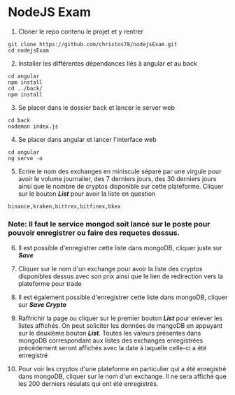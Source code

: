 # NodeJS Exam

1) Cloner le repo contenu le projet et y rentrer

```
git clone https://github.com/christos78/nodejsExam.git
cd nodejsExam
```

2) Installer les différentes dépendances liès à angular et au back
    
```
cd angular
npm install
cd ../back/
npm install
```
3) Se placer dans le dossier back et lancer le server web
   
```
cd back
nodemon index.js
```

4) Se placer dans angular et lancer l'interface web

```
cd angular
ng serve -o
```

5) Ecrire le nom des exchanges en miniscule séparé par une virgule pour avoir le volume journalier, des 7 derniers jours, des 30 derniers jours ainsi que le nombre de cryptos disponible sur cette plateforme. Cliquer sur le bouton ***List*** pour avoir la liste en question

```
binance,kraken,bittrex,bitfinex,bkex
```
### Note: Il faut le service mongod soit lancé sur le poste pour pouvoir  enregistrer ou faire des requetes dessus. 

6) Il est possible d'enregistrer cette liste dans mongoDB, cliquer juste sur ***Save***

7) Cliquer sur le nom d'un exchange pour avoir la liste des cryptos disponibles dessus avec son prix ainsi que le lien de redirection vers la plateforme pour trade

8) Il est également possible d'enregistrer cette liste dans mongoDB, cliquer sur ***Save Crypto***


9)  Raffrichir la page ou cliquer sur le premier bouton ***List*** pour enlever les listes affichés. On peut soliciter les données de mangoDB en appuyant sur le deuxième bouton ***List***. Toutes les valeurs présentes dans mongoDB correspondant aux listes des exchanges enregistrées précédement seront affichés avec la date à laquelle celle-ci a été enregistré

10)  Pour voir les cryptos d'une plateforme en particulier qui a été enregistré dans mongoDB, cliquer sur le nom d'un exchange. Il ne sera affiché que les 200 derniers résulats qui ont été enregistrés.
